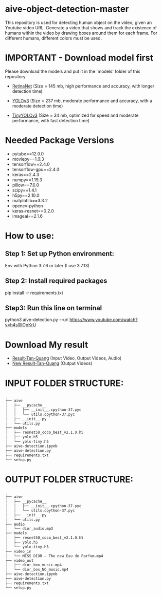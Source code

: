 # aive-object-detection-master
This repository is used for detecting human object on the video, given an Youtube video URL. Generate a video that shows and track the existence of humans within the video by drawing boxes around them for each frame. For different humans, different colors must be used.

# IMPORTANT - Download model first
Please download the models and put it in the 'models' folder of this repository

- [RetinaNet](https://1drv.ms/u/s!ApH9RKcWDsubhdMuX9KVrJTHSEj0_A?e=GHBFvX) (Size = 145 mb, high performance and accuracy, with longer detection time)

- [YOLOv3](https://1drv.ms/u/s!ApH9RKcWDsubhdMvc4HD6z0Py6bE7Q?e=p27Dkt) (Size = 237 mb, moderate performance and accuracy, with a moderate detection time)

- [TinyYOLOv3](https://1drv.ms/u/s!ApH9RKcWDsubhdMtrrPjWJG3pYHLBA?e=eHtwMW) (Size = 34 mb, optimized for speed and moderate performance, with fast detection time)

# Needed Package Versions

- pytube==12.0.0
- moviepy==1.0.3
- tensorflow==2.4.0
- tensorflow-gpu==2.4.0
- keras==2.4.3 
- numpy==1.19.3 
- pillow==7.0.0 
- scipy==1.4.1 
- h5py==2.10.0 
- matplotlib==3.3.2 
- opencv-python 
- keras-resnet==0.2.0
- imageai==2.1.6

# How to use:
## Step 1: Set up Python environment:
Env with Python 3.7.6 or later (I use 3.7.13)

## Step 2: Install required packages
pip install -r requirements.txt

## Step3: Run this line on terminal 
python3 aive-detection.py --url https://www.youtube.com/watch?v=h4s0llOpKrU

# Download My result

- [Result-Tan-Quang](https://1drv.ms/u/s!ApH9RKcWDsubhdM4MVuene0bPqw9_w?e=6aflFD) (Input Video, Output Videos, Audio)
- [New Result-Tan-Quang](https://1drv.ms/u/s!ApH9RKcWDsubhdM5BirtQ0COGXDyxw?e=x8cqRV) (Output Videos)

# INPUT FOLDER STRUCTURE:
```bash
.
├── aive
│   ├── __pycache__
│   │   ├── __init__.cpython-37.pyc
│   │   └── utils.cpython-37.pyc
│   ├── __init__.py
│   └── utils.py
├── models
│   ├── resnet50_coco_best_v2.1.0.h5
│   ├── yolo.h5
│   └── yolo-tiny.h5
├── aive-detection.ipynb
├── aive-detection.py
├── requirements.txt
└── setup.py
```

# OUTPUT FOLDER STRUCTURE:
```bash
.
├── aive
│   ├── __pycache__
│   │   ├── __init__.cpython-37.pyc
│   │   └── utils.cpython-37.pyc
│   ├── __init__.py
│   └── utils.py
├── audio
│   └── dior_audio.mp3
├── models
│   ├── resnet50_coco_best_v2.1.0.h5
│   ├── yolo.h5
│   └── yolo-tiny.h5
├── video_in
│   └── MISS DIOR – The new Eau de Parfum.mp4
├── video_out
│   ├── dior_box_music.mp4
│   └── dior_box_NO_music.mp4
├── aive-detection.ipynb
├── aive-detection.py
├── requirements.txt
└── setup.py
```
